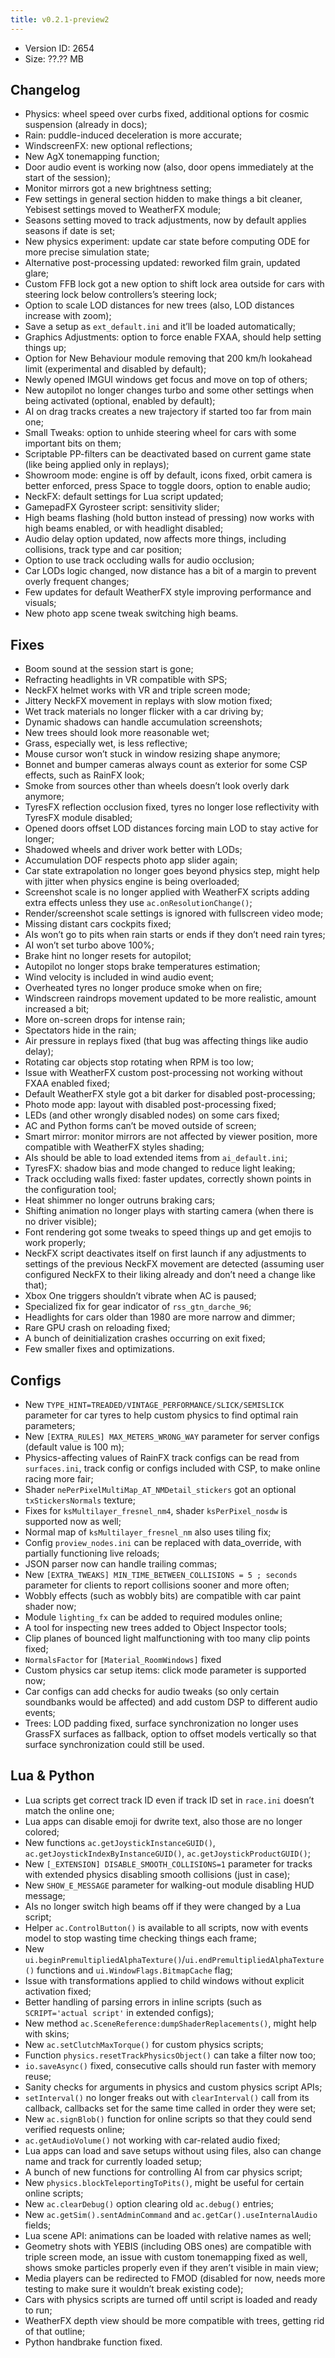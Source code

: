 ```yaml
---
title: v0.2.1-preview2
---
```


*   Version ID: 2654
*   Size: ??.?? MB

## Changelog

*   Physics: wheel speed over curbs fixed, additional options for cosmic suspension (already in docs);
*   Rain: puddle-induced deceleration is more accurate;
*   WindscreenFX: new optional reflections;
*   New AgX tonemapping function;
*   Door audio event is working now (also, door opens immediately at the start of the session);
*   Monitor mirrors got a new brightness setting;
*   Few settings in general section hidden to make things a bit cleaner, Yebisest settings moved to WeatherFX module;
*   Seasons setting moved to track adjustments, now by default applies seasons if date is set;
*   New physics experiment: update car state before computing ODE for more precise simulation state;
*   Alternative post-processing updated: reworked film grain, updated glare;
*   Custom FFB lock got a new option to shift lock area outside for cars with steering lock below controllers’s steering lock;
*   Option to scale LOD distances for new trees (also, LOD distances increase with zoom);
*   Save a setup as `ext_default.ini` and it’ll be loaded automatically;
*   Graphics Adjustments: option to force enable FXAA, should help setting things up;
*   Option for New Behaviour module removing that 200 km/h lookahead limit (experimental and disabled by default);
*   Newly opened IMGUI windows get focus and move on top of others;
*   New autopilot no longer changes turbo and some other settings when being activated (optional, enabled by default);
*   AI on drag tracks creates a new trajectory if started too far from main one;
*   Small Tweaks: option to unhide steering wheel for cars with some important bits on them;
*   Scriptable PP-filters can be deactivated based on current game state (like being applied only in replays);
*   Showroom mode: engine is off by default, icons fixed, orbit camera is better enforced, press Space to toggle doors, option to enable audio;
*   NeckFX: default settings for Lua script updated;
*   GamepadFX Gyrosteer script: sensitivity slider;
*   High beams flashing (hold button instead of pressing) now works with high beams enabled, or with headlight disabled;
*   Audio delay option updated, now affects more things, including collisions, track type and car position;
*   Option to use track occluding walls for audio occlusion;
*   Car LODs logic changed, now distance has a bit of a margin to prevent overly frequent changes;
*   Few updates for default WeatherFX style improving performance and visuals;
*   New photo app scene tweak switching high beams.

## Fixes

*   Boom sound at the session start is gone;
*   Refracting headlights in VR compatible with SPS;
*   NeckFX helmet works with VR and triple screen mode;
*   Jittery NeckFX movement in replays with slow motion fixed;
*   Wet track materials no longer flicker with a car driving by;
*   Dynamic shadows can handle accumulation screenshots;
*   New trees should look more reasonable wet;
*   Grass, especially wet, is less reflective;
*   Mouse cursor won’t stuck in window resizing shape anymore;
*   Bonnet and bumper cameras always count as exterior for some CSP effects, such as RainFX look;
*   Smoke from sources other than wheels doesn’t look overly dark anymore;
*   TyresFX reflection occlusion fixed, tyres no longer lose reflectivity with TyresFX module disabled;
*   Opened doors offset LOD distances forcing main LOD to stay active for longer;
*   Shadowed wheels and driver work better with LODs;
*   Accumulation DOF respects photo app slider again;
*   Car state extrapolation no longer goes beyond physics step, might help with jitter when physics engine is being overloaded;
*   Screenshot scale is no longer applied with WeatherFX scripts adding extra effects unless they use `ac.onResolutionChange()`;
*   Render/screenshot scale settings is ignored with fullscreen video mode;
*   Missing distant cars cockpits fixed;
*   AIs won’t go to pits when rain starts or ends if they don’t need rain tyres;
*   AI won’t set turbo above 100%;
*   Brake hint no longer resets for autopilot;
*   Autopilot no longer stops brake temperatures estimation;
*   Wind velocity is included in wind audio event;
*   Overheated tyres no longer produce smoke when on fire;
*   Windscreen raindrops movement updated to be more realistic, amount increased a bit;
*   More on-screen drops for intense rain;
*   Spectators hide in the rain;
*   Air pressure in replays fixed (that bug was affecting things like audio delay);
*   Rotating car objects stop rotating when RPM is too low;
*   Issue with WeatherFX custom post-processing not working without FXAA enabled fixed;
*   Default WeatherFX style got a bit darker for disabled post-processing;
*   Photo mode app: layout with disabled post-processing fixed;
*   LEDs (and other wrongly disabled nodes) on some cars fixed;
*   AC and Python forms can’t be moved outside of screen;
*   Smart mirror: monitor mirrors are not affected by viewer position, more compatible with WeatherFX styles shading;
*   AIs should be able to load extended items from `ai_default.ini`;
*   TyresFX: shadow bias and mode changed to reduce light leaking;
*   Track occluding walls fixed: faster updates, correctly shown points in the configuration tool;
*   Heat shimmer no longer outruns braking cars;
*   Shifting animation no longer plays with starting camera (when there is no driver visible);
*   Font rendering got some tweaks to speed things up and get emojis to work properly;
*   NeckFX script deactivates itself on first launch if any adjustments to settings of the previous NeckFX movement are detected (assuming user configured NeckFX to their liking already and don’t need a change like that);
*   Xbox One triggers shouldn’t vibrate when AC is paused;
*   Specialized fix for gear indicator of `rss_gtn_darche_96`;
*   Headlights for cars older than 1980 are more narrow and dimmer;
*   Rare GPU crash on reloading fixed;
*   A bunch of deinitialization crashes occurring on exit fixed;
*   Few smaller fixes and optimizations.

## Configs

*   New `TYPE_HINT=TREADED/VINTAGE_PERFORMANCE/SLICK/SEMISLICK` parameter for car tyres to help custom physics to find optimal rain parameters;
*   New `[EXTRA_RULES] MAX_METERS_WRONG_WAY` parameter for server configs (default value is 100 m);
*   Physics-affecting values of RainFX track configs can be read from `surfaces.ini`, track config or configs included with CSP, to make online racing more fair;
*   Shader `nePerPixelMultiMap_AT_NMDetail_stickers` got an optional `txStickersNormals` texture;
*   Fixes for `ksMultilayer_fresnel_nm4`, shader `ksPerPixel_nosdw` is supported now as well;
*   Normal map of `ksMultilayer_fresnel_nm` also uses tiling fix;
*   Config `proview_nodes.ini` can be replaced with data_override, with partially functioning live reloads;
*   JSON parser now can handle trailing commas;
*   New `[EXTRA_TWEAKS] MIN_TIME_BETWEEN_COLLISIONS = 5 ; seconds` parameter for clients to report collisions sooner and more often;
*   Wobbly effects (such as wobbly bits) are compatible with car paint shader now;
*   Module `lighting_fx` can be added to required modules online;
*   A tool for inspecting new trees added to Object Inspector tools;
*   Clip planes of bounced light malfunctioning with too many clip points fixed;
*   `NormalsFactor` for `[Material_RoomWindows]` fixed
*   Custom physics car setup items: click mode parameter is supported now;
*   Car configs can add checks for audio tweaks (so only certain soundbanks would be affected) and add custom DSP to different audio events;
*   Trees: LOD padding fixed, surface synchronization no longer uses GrassFX surfaces as fallback, option to offset models vertically so that surface synchronization could still be used.

## Lua & Python

*   Lua scripts get correct track ID even if track ID set in `race.ini` doesn’t match the online one;
*   Lua apps can disable emoji for dwrite text, also those are no longer colored;
*   New functions `ac.getJoystickInstanceGUID()`, `ac.getJoystickIndexByInstanceGUID()`, `ac.getJoystickProductGUID()`;
*   New `[_EXTENSION] DISABLE_SMOOTH_COLLISIONS=1` parameter for tracks with extended physics disabling smooth collisions (just in case);
*   New `SHOW_E_MESSAGE` parameter for walking-out module disabling HUD message;
*   AIs no longer switch high beams off if they were changed by a Lua script;
*   Helper `ac.ControlButton()` is available to all scripts, now with events model to stop wasting time checking things each frame;
*   New `ui.beginPremultipliedAlphaTexture()`/`ui.endPremultipliedAlphaTexture()` functions and `ui.WindowFlags.BitmapCache` flag;
*   Issue with transformations applied to child windows without explicit activation fixed;
*   Better handling of parsing errors in inline scripts (such as `SCRIPT='actual script'` in extended configs);
*   New method `ac.SceneReference:dumpShaderReplacements()`, might help with skins;
*   New `ac.setClutchMaxTorque()` for custom physics scripts;
*   Function `physics.resetTrackPhysicsObject()` can take a filter now too;
*   `io.saveAsync()` fixed, consecutive calls should run faster with memory reuse;
*   Sanity checks for arguments in physics and custom physics script APIs;
*   `setInterval()` no longer freaks out with `clearInterval()` call from its callback, callbacks set for the same time called in order they were set;
*   New `ac.signBlob()` function for online scripts so that they could send verified requests online;
*   `ac.getAudioVolume()` not working with car-related audio fixed;
*   Lua apps can load and save setups without using files, also can change name and track for currently loaded setup;
*   A bunch of new functions for controlling AI from car physics script;
*   New `physics.blockTeleportingToPits()`, might be useful for certain online scripts;
*   New `ac.clearDebug()` option clearing old `ac.debug()` entries;
*   New `ac.getSim().sentAdminCommand` and `ac.getCar().useInternalAudio` fields;
*   Lua scene API: animations can be loaded with relative names as well;
*   Geometry shots with YEBIS (including OBS ones) are compatible with triple screen mode, an issue with custom tonemapping fixed as well, shows smoke particles properly even if they aren’t visible in main view;
*   Media players can be redirected to FMOD (disabled for now, needs more testing to make sure it wouldn’t break existing code);
*   Cars with physics scripts are turned off until script is loaded and ready to run;
*   WeatherFX depth view should be more compatible with trees, getting rid of that outline;
*   Python handbrake function fixed.
